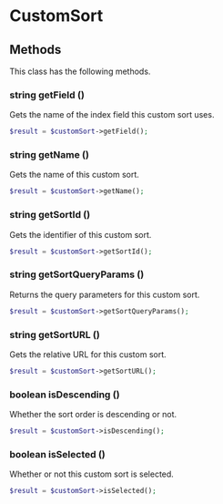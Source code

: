 # CustomSort


## Methods
This class has the following methods.


### string getField ()
Gets the name of the index field this custom sort uses.

```php
$result = $customSort->getField();
```


### string getName ()
Gets the name of this custom sort.

```php
$result = $customSort->getName();
```


### string getSortId ()
Gets the identifier of this custom sort.

```php
$result = $customSort->getSortId();
```


### string getSortQueryParams ()
Returns the query parameters for this custom sort.

```php
$result = $customSort->getSortQueryParams();
```


### string getSortURL ()
Gets the relative URL for this custom sort.

```php
$result = $customSort->getSortURL();
```


### boolean isDescending ()
Whether the sort order is descending or not.

```php
$result = $customSort->isDescending();
```


### boolean isSelected ()
Whether or not this custom sort is selected.

```php
$result = $customSort->isSelected();
```

